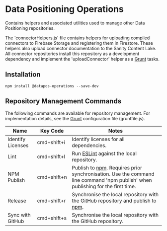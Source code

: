 # Data Positioning Operations

Contains helpers and associated utilities used to manage other Data Positioning repositories.

The 'connectorHelpers.js' file contains helpers for uploading compiled connectors to Firebase Storage and registering them in Firestore. These helpers also upload connector documentation to the Sanity Content Lake. All connector repositories install this repository as a development dependency and implement the 'uploadConnector' helper as a [Grunt](https://gruntjs.com/) tasks.

## Installation

```
npm install @datapos-operations --save-dev
```

## Repository Management Commands

The following commands are available for repository management. For implementation details, see the [Grunt](https://gruntjs.com/) configuration file (gruntfile.js).

| Name              | Key Code    | Notes                                                                                                                                                    |
| ----------------- | ----------- | -------------------------------------------------------------------------------------------------------------------------------------------------------- |
| Identify Licenses | cmd+shift+i | Identify licenses for all dependencies.                                                                                                                  |
| Lint              | cmd+shift+l | Run [ESLint](https://eslint.org/) against the local repository.                                                                                          |
| NPM Publish       | cmd+shift+n | Publish to [npm](https://www.npmjs.com/). Requires prior synchronisation. Use the command line command 'npm publish' when publishing for the first time. |
| Release           | cmd+shift+r | Synchronise the local repository with the GitHub repository and publish to [npm](https://www.npmjs.com/).                                                |
| Sync with GitHub  | cmd+shift+s | Synchronise the local repository with the GitHub repository.                                                                                             |
